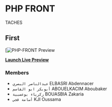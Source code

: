 # PHP FRONT

TACHES

## First

[![PHP-FRONT Preview](https://php-front.nacer.ma/img/prj.png)

**[Launch Live Preview](https://php-front.nacer.ma/)**

### Members

* `عبدالناصر البصري` ELBASRI Abdennacer
* `أبوبكر ابو القاسم` ABOUELKACIM Aboubaker
* `زكرياء بوعصبية` BOUASBIA Zakaria
* `أسامة قجي` KJI Oussama

